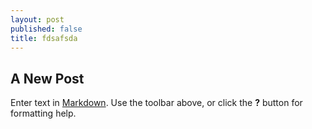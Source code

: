 ```yaml
---
layout: post
published: false
title: fdsafsda
---
```


## A New Post

Enter text in [Markdown](http://daringfireball.net/projects/markdown/). Use the toolbar above, or click the **?** button for formatting help.
